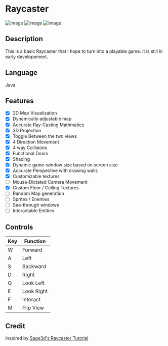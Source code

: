 # Raycaster

![image](https://github.com/MatthewDRomano/Raycaster/assets/120230187/effbce6b-f984-4e60-81aa-6e09432301c7)
![image](https://github.com/MatthewDRomano/Raycaster/assets/120230187/621caaa7-a23f-48d2-9d6e-8bd653eaa7ae)
![image](https://github.com/MatthewDRomano/Raycaster/assets/120230187/59bad204-d30d-42a4-bf1b-04c1c5d2ae65)
## Description
This is a basic Raycaster that I hope to turn into a playable game. it is still in early developement.

## Language
Java

## Features
- [x] 2D Map Visualization
- [x] Dynamically adjustable map
- [x] Accurate Ray-Casting Mathmatics
- [x] 3D Projection
- [x] Toggle Between the two views 
- [x] 4 Direction Movement
- [x] 4 way Collisions
- [x] Functional Doors
- [x] Shading
- [x] Dynamic game-window size based on screen size
- [x] Accurate Perspective with drawing walls
- [x] Customizable textures
- [ ] Mouse-Dictated Camera Movement
- [x] Custom Floor / Ceiling Textures
- [ ] Random Map generation
- [ ] Sprites / Enemies
- [ ] See-through windows
- [ ] Interactable Entities

## Controls
| Key | Function |
| --- | -------- |
|  W  | Forward  |
|  A  |   Left   |
|  S  | Backward |
|  D  |   Right  |
|  Q  | Look Left|
|  E  |Look Right|
|  F  | Interact |
|  M  | Flip View|

## Credit
Inspired by [Sage3d's Raycaster Tutorial](https://www.youtube.com/watch?v=gYRrGTC7GtA&t=455s)
